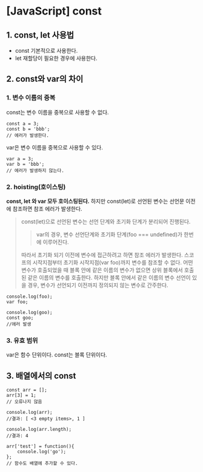 # [JavaScript] const

## 1. const, let 사용법
- const
 기본적으로 사용한다.
- let
 재할당이 필요한 경우에 사용한다.

## 2. const와 var의 차이
### 1. 변수 이름의 중복
const는 변수 이름을 중복으로 사용할 수 없다.
```
const a = 3;
const b = 'bbb';
// 에러가 발생한다.
```

var은 변수 이름을 중복으로 사용할 수 있다.
```
var a = 3;
var b = 'bbb';
// 에러가 발생하지 않는다.
```
### 2. hoisting(호이스팅)
**const, let 와 var 모두 호이스팅된다.**
하지만 const(let)로 선언된 변수는 선언문 이전에 참조하면 참조 에러가 발생한다. 
> const(let)으로 선언된 변수는 선언 단계와 초기화 단계가 분리되어 진행된다. 
>> var의 경우, 변수 선언단계와 초기화 단계(foo === undefined)가 한번에 이루어진다.
>
> 따라서 초기화 되기 이전에 변수에 접근하려고 하면 참조 에러가 발생한다. 
> 스코프의 시작지점부터 초기화 시작지점(var foo)까지 변수를 참조할 수 없다.
> 어떤 변수가 호출되었을 때 블록 안에 같은 이름의 변수가 없으면 상위 블록에서 호출된 같은 이름의 변수를 호출한다. 하지만 블록 안에서 같은 이름의 변수 선언이 있을 경우, 변수가 선언되기 이전까지 정의되지 않는 변수로 간주한다.
```
console.log(foo);
var foo;

console.log(goo);
const goo;
//에러 발생
```

### 3. 유효 범위
var은 함수 단위이다.
const는 블록 단위이다.

## 3. 배열에서의 const

```
const arr = [];
arr[3] = 1;
// 오류나지 않음

console.log(arr);
//결과: [ <3 empty items>, 1 ]

console.log(arr.length);
//결과: 4

arr['test'] = function(){  
    console.log('go');  
};
// 함수도 배열에 추가할 수 있다.
```

